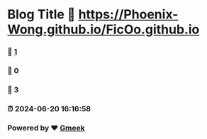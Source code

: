 # Blog Title :link: https://Phoenix-Wong.github.io/FicOo.github.io 
### :page_facing_up: [1](https://Phoenix-Wong.github.io/FicOo.github.io/tag.html) 
### :speech_balloon: 0 
### :hibiscus: 3 
### :alarm_clock: 2024-06-20 16:16:58 
### Powered by :heart: [Gmeek](https://github.com/Meekdai/Gmeek)
